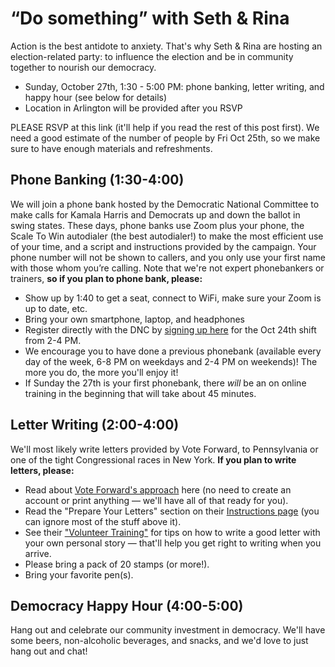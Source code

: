 # “Do something” with Seth & Rina



Action is the best antidote to anxiety. That's why Seth & Rina are hosting an election-related party: to influence the election and be in community together to nourish our democracy. 

- Sunday, October 27th, 1:30 - 5:00 PM: phone banking, letter writing, and happy hour (see below for details)
- Location in Arlington will be provided after you RSVP

PLEASE RSVP at this link (it'll help if you read the rest of this post first). We need a good estimate of the number of people by Fri Oct 25th, so we make sure to have enough materials and refreshments.
## Phone Banking (1:30-4:00)
We will join a phone bank hosted by the Democratic National Committee to make calls for Kamala Harris and Democrats up and down the ballot in swing states. These days, phone banks use Zoom plus your phone, the Scale To Win autodialer (the best autodialer!) to make the most efficient use of your time, and a script and instructions provided by the campaign. Your phone number will not be shown to callers, and you only use your first name with those whom you’re calling. Note that we're not expert phonebankers or trainers, **so if you plan to phone bank, please:**

- Show up by 1:40 to get a seat, connect to WiFi, make sure your Zoom is up to date, etc.
- Bring your own smartphone, laptop, and headphones  
- Register directly with the DNC by [signing up here](https://events.democrats.org/event/569897/) for the Oct 24th shift from 2-4 PM.
- We encourage you to have done a previous phonebank (available every day of the week, 6-8 PM on weekdays and 2-4 PM on weekends)! The more you do, the more you'll enjoy it!
- If Sunday the 27th is your first phonebank, there _will_ be an on online training in the beginning that will take about 45 minutes.
## Letter Writing (2:00-4:00)
We'll most likely write letters provided by Vote Forward, to Pennsylvania or one of the tight Congressional races in New York. **If you plan to write letters, please:** 

- Read about [Vote Forward's approach](https://votefwd.org/about-us) here (no need to create an account or print anything — we'll have all of that ready for you).
- Read the "Prepare Your Letters" section on their [Instructions page](https://votefwd.org/instructions#prepare-your-letters) (you can ignore most of the stuff above it).
- See their ["Volunteer Training"](https://votefwd.org/posts/Building-Your-Personal-Story) for tips on how to write a good letter with your own personal story — that'll help you get right to writing when you arrive. 
- Please bring a pack of 20 stamps (or more!).
- Bring your favorite pen(s).
## Democracy Happy Hour (4:00-5:00)
Hang out and celebrate our community investment in democracy. We'll have some beers, non-alcoholic beverages, and snacks, and we'd love to just hang out and chat!